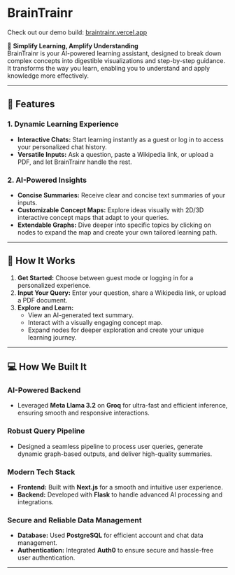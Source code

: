 # BrainTrainr

Check out our demo build: [braintrainr.vercel.app](https://braintrainr.vercel.app/)

🚀 **Simplify Learning, Amplify Understanding**  
BrainTrainr is your AI-powered learning assistant, designed to break down complex concepts into digestible visualizations and step-by-step guidance. It transforms the way you learn, enabling you to understand and apply knowledge more effectively. 

---

## 🌟 Features

### 1. **Dynamic Learning Experience**
- **Interactive Chats:** Start learning instantly as a guest or log in to access your personalized chat history.
- **Versatile Inputs:** Ask a question, paste a Wikipedia link, or upload a PDF, and let BrainTrainr handle the rest.

### 2. **AI-Powered Insights**
- **Concise Summaries:** Receive clear and concise text summaries of your inputs.
- **Customizable Concept Maps:** Explore ideas visually with 2D/3D interactive concept maps that adapt to your queries. 
- **Extendable Graphs:** Dive deeper into specific topics by clicking on nodes to expand the map and create your own tailored learning path.

---

## 🔧 How It Works

1. **Get Started:** Choose between guest mode or logging in for a personalized experience.
2. **Input Your Query:** Enter your question, share a Wikipedia link, or upload a PDF document.
3. **Explore and Learn:** 
   - View an AI-generated text summary.
   - Interact with a visually engaging concept map.
   - Expand nodes for deeper exploration and create your unique learning journey.

---

## 💻 How We Built It

### **AI-Powered Backend**
- Leveraged **Meta Llama 3.2** on **Groq** for ultra-fast and efficient inference, ensuring smooth and responsive interactions.

### **Robust Query Pipeline**
- Designed a seamless pipeline to process user queries, generate dynamic graph-based outputs, and deliver high-quality summaries.

### **Modern Tech Stack**
- **Frontend:** Built with **Next.js** for a smooth and intuitive user experience.
- **Backend:** Developed with **Flask** to handle advanced AI processing and integrations.

### **Secure and Reliable Data Management**
- **Database:** Used **PostgreSQL** for efficient account and chat data management.
- **Authentication:** Integrated **Auth0** to ensure secure and hassle-free user authentication.

---
